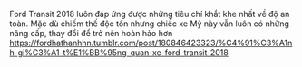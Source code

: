 Ford Transit 2018 luôn đáp ứng được những tiêu chí khắt khe nhất về độ an toàn. Mặc dù chiếm thế độc tôn nhưng chiếc xe Mỹ này vẫn luôn có những nâng cấp, thay đổi để trở nên hoàn hảo hơn
https://fordhathanhhn.tumblr.com/post/180846423323/%C4%91%C3%A1nh-gi%C3%A1-t%E1%BB%95ng-quan-xe-ford-transit-2018
